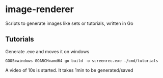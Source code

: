 # image-renderer

Scripts to generate images like sets or tutorials, written in Go

## Tutorials

Generate .exe and moves it on windows
```
GOOS=windows GOARCH=amd64 go build -o screenrec.exe ./cmd/tutorials
```
A video of 10s is started. It takes 1min to be generated/saved
